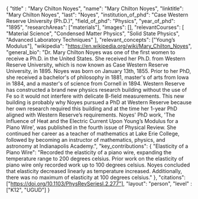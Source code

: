 {
  "title" : "Mary Chilton Noyes",
  "name": "Mary Chilton Noyes",
  "linktitle": "Mary Chilton Noyes",
  "last": "Noyes",
  "institution_of_phd": "Case Western Reserve University (Ph.D.)",
  "field_of_phd": "Physics",
  "year_of_phd": "1895",
  "researchAreas": ["materials"],
  "images": [],
  "relevantCourses": [
    "Material Science",
    "Condensed Matter Physics",
    "Solid State Physics",
    "Advanced Laboratory Techniques"
  ],
  "relevant_concepts": ["Young’s Modulus"],
  "wikipedia": "https://en.wikipedia.org/wiki/Mary_Chilton_Noyes",
  "general_bio": "Dr. Mary Chilton Noyes was one of the first women to receive a Ph.D. in the United States. She received her Ph.D. from Western Reserve University, which is now known as Case Western Reserve University, in 1895. Noyes was born on January 13th, 1855. Prior to her PhD, she received a bachelor's of philosophy in 1881, master's of arts from Iowa in 1884, and a master's of science from Cornell in 1894. Western Reserve has constructed a brand new physics research building without the use of Fe so it would not interfere with delicate B-field measurements. This new building is probably why Noyes pursued a PhD at Western Reserve because her own research required this building and at the time her 1-year PhD aligned with Western Reserve’s requirements. Noyes' PhD work, 'The Influence of Heat and the Electric Current Upon Young’s Modulus for a Piano Wire', was published in the fourth issue of Physical Review. She continued her career as a teacher of mathematics at Lake Erie College, followed by becoming an instructor of mathematics, physics, and astronomy at Indianapolis Academy.",
  "key_contributions": 
    {
      "Elasticity of a Piano Wire": "Recorded the elasticity of a piano wire, expanding the temperature range to 200 degrees celsius. Prior work on the elasticity of piano wire only recorded work up to 100 degrees celsius. Noyes concluded that elasticity decreased linearly as temperature increased. Additionally, there was no maximum of elasticity at 100 degrees celsius."
    },
  "citations": ["https://doi.org/10.1103/PhysRevSeriesI.2.277"],
  "layout": "person",
  "level" : ["K12", "UGUD"]
}

